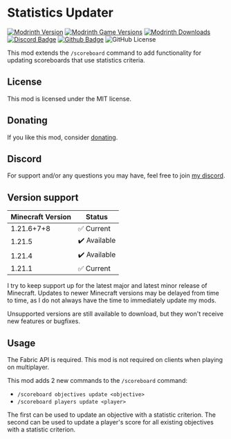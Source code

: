 # Statistics Updater

[![Modrinth Version](https://img.shields.io/modrinth/v/sw5IYd9j?logo=modrinth&color=008800)](https://modrinth.com/mod/statistics-updater)
[![Modrinth Game Versions](https://img.shields.io/modrinth/game-versions/sw5IYd9j?logo=modrinth&color=008800)](https://modrinth.com/mod/statistics-updater)
[![Modrinth Downloads](https://img.shields.io/modrinth/dt/sw5IYd9j?logo=modrinth&color=008800)](https://modrinth.com/mod/statistics-updater)
[![Discord Badge](https://img.shields.io/badge/chat-discord-%235865f2)](https://discord.gg/CNNkyWRkqm)
[![Github Badge](https://img.shields.io/badge/github-statistics--updater-white?logo=github)](https://github.com/eclipseisoffline/statistics-updater)
![GitHub License](https://img.shields.io/github/license/eclipseisoffline/statistics-updater)

This mod extends the `/scoreboard` command to add functionality for updating scoreboards that use statistics criteria.

## License

This mod is licensed under the MIT license.

## Donating

If you like this mod, consider [donating](https://buymeacoffee.com/eclipseisoffline).

## Discord

For support and/or any questions you may have, feel free to join [my discord](https://discord.gg/CNNkyWRkqm).

## Version support

| Minecraft Version | Status       |
|-------------------|--------------|
| 1.21.6+7+8        | ✅ Current    |
| 1.21.5            | ✔️ Available |
| 1.21.4            | ✔️ Available |
| 1.21.1            | ✅ Current    |

I try to keep support up for the latest major and latest minor release of Minecraft. Updates to newer Minecraft
versions may be delayed from time to time, as I do not always have the time to immediately update my mods.

Unsupported versions are still available to download, but they won't receive new features or bugfixes.

## Usage

The Fabric API is required. This mod is not required on clients when playing on multiplayer.

This mod adds 2 new commands to the `/scoreboard` command:

- `/scoreboard objectives update <objective>`
- `/scoreboard players update <player>`

The first can be used to update an objective with a statistic criterion. The second can be used to update a player's score
for all existing objectives with a statistic criterion.
